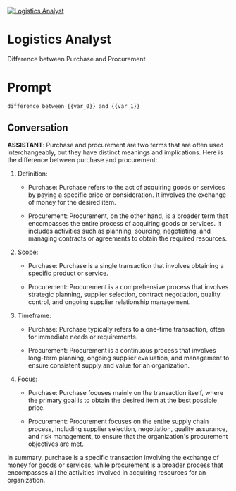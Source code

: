 
[![Logistics Analyst](https://flow-prompt-covers.s3.us-west-1.amazonaws.com/icon/Flat/i18.png)]()
# Logistics Analyst 
Difference between Purchase and Procurement

# Prompt

```
difference between {{var_0}} and {{var_1}}
```

## Conversation

**ASSISTANT**: Purchase and procurement are two terms that are often used interchangeably, but they have distinct meanings and implications. Here is the difference between purchase and procurement:



1. Definition:

   - Purchase: Purchase refers to the act of acquiring goods or services by paying a specific price or consideration. It involves the exchange of money for the desired item.

   - Procurement: Procurement, on the other hand, is a broader term that encompasses the entire process of acquiring goods or services. It includes activities such as planning, sourcing, negotiating, and managing contracts or agreements to obtain the required resources.



2. Scope:

   - Purchase: Purchase is a single transaction that involves obtaining a specific product or service.

   - Procurement: Procurement is a comprehensive process that involves strategic planning, supplier selection, contract negotiation, quality control, and ongoing supplier relationship management.



3. Timeframe:

   - Purchase: Purchase typically refers to a one-time transaction, often for immediate needs or requirements.

   - Procurement: Procurement is a continuous process that involves long-term planning, ongoing supplier evaluation, and management to ensure consistent supply and value for an organization.



4. Focus:

   - Purchase: Purchase focuses mainly on the transaction itself, where the primary goal is to obtain the desired item at the best possible price.

   - Procurement: Procurement focuses on the entire supply chain process, including supplier selection, negotiation, quality assurance, and risk management, to ensure that the organization's procurement objectives are met.



In summary, purchase is a specific transaction involving the exchange of money for goods or services, while procurement is a broader process that encompasses all the activities involved in acquiring resources for an organization.


